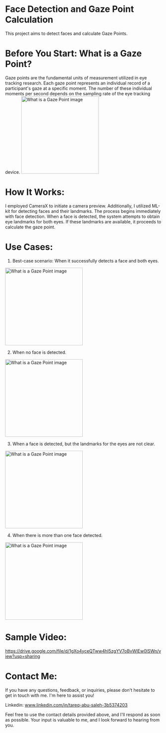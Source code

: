 # Face Detection and Gaze Point Calculation

This project aims to detect faces and calculate Gaze Points.

# Before You Start: What is a Gaze Point?

Gaze points are the fundamental units of measurement utilized in eye tracking research.
Each gaze point represents an individual record of a participant's gaze at a specific moment.
The number of these individual moments per second depends on the sampling rate of the eye tracking device.
<img src="https://github.com/Tareq-Ghassan/FaceDetection-GazePoint/assets/67103763/57a5b78c-5f7c-4e56-8200-eda9ce83f79b" alt="What is a Gaze Point image " height="250"/>

# How It Works:

I employed CameraX to initiate a camera preview. Additionally,
I utilized ML-kit for detecting faces and their landmarks.
The process begins immediately with face detection. When a face is detected,
the system attempts to obtain eye landmarks for both eyes. If these landmarks are available,
it proceeds to calculate the gaze point.

# Use Cases:

1. Best-case scenario: When it successfully detects a face and both eyes.
<img src="https://github.com/Tareq-Ghassan/FaceDetection-GazePoint/assets/67103763/f8e2a1e5-157d-4619-b3b9-517b2f72dcee" alt="What is a Gaze Point image " height="250"/>

2. When no face is detected.
<img src="https://github.com/Tareq-Ghassan/FaceDetection-GazePoint/assets/67103763/dff2b8b9-f1d5-43cd-baf7-83c73051acdc" alt="What is a Gaze Point image " height="250"/>


3. When a face is detected, but the landmarks for the eyes are not clear.
<img src="https://github.com/Tareq-Ghassan/FaceDetection-GazePoint/assets/67103763/90b7545c-fefb-4198-8aba-ae7702fb1d07" alt="What is a Gaze Point image " height="250"/>


4. When there is more than one face detected.
<img src="https://github.com/Tareq-Ghassan/FaceDetection-GazePoint/assets/67103763/0bf69c13-75cf-42d6-9b0a-202d2f9d966b" alt="What is a Gaze Point image " height="250"/>


# Sample Video:
https://drive.google.com/file/d/1gXo4yceQTww4hI5zgYV7oBvWIEw0lSWn/view?usp=sharing

# Contact Me:
If you have any questions, feedback, or inquiries, please don't hesitate to get in touch with me. I'm here to assist you!

Linkedin: www.linkedin.com/in/tareq-abu-saleh-3b5374203

Feel free to use the contact details provided above, and I'll respond as soon as possible. Your input is valuable to me, and I look forward to hearing from you.
